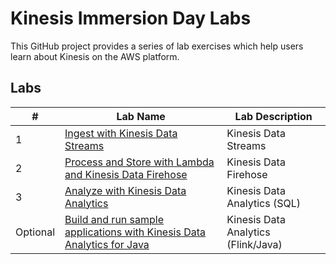 # Kinesis Immersion Day Labs
This GitHub project provides a series of lab exercises which help users learn about Kinesis on the AWS platform.  



## Labs
|# |Lab Name |Lab Description |
|---- |---- | ----|
|1 |[Ingest with Kinesis Data Streams](Lab1streams/README.md) |Kinesis Data Streams |
|2 |[Process and Store with Lambda and Kinesis Data Firehose](Lab2firehose/README.md) |Kinesis Data Firehose |
|3 |[Analyze with Kinesis Data Analytics](Lab3analyticsSQL/README.md) |Kinesis Data Analytics (SQL) |
|Optional |[Build and run sample applications with Kinesis Data Analytics for Java](../lab1/README.md) |Kinesis Data Analytics (Flink/Java) |